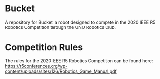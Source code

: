 # Bucket

A repository for Bucket, a robot designed to compete in the 2020 IEEE R5 Robotics Competition through the UNO Robotics Club.

# Competition Rules

The rules for the 2020 IEEE R5 Robotics Competition can be found here: https://r5conferences.org/wp-content/uploads/sites/126/Robotics_Game_Manual.pdf

